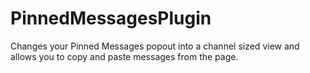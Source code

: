 # PinnedMessagesPlugin
Changes your Pinned Messages popout into a channel sized view and allows you to copy and paste messages from the page.
